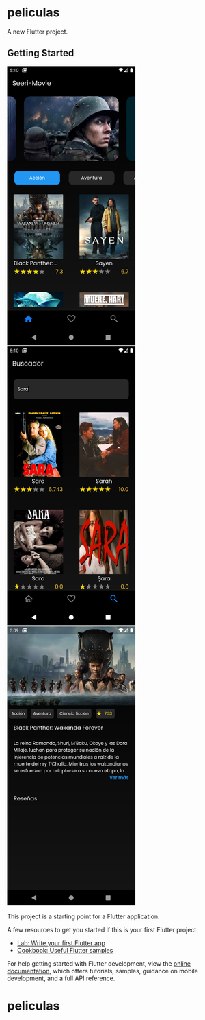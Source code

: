 # peliculas

A new Flutter project.

## Getting Started

<img src="Screenshot_1679177403.png" alt="Ejemplo de Imagen" width="300"/> <img src="Screenshot_1679177416.png" alt="Ejemplo de Imagen" width="300"/> <img src="Screenshot_1679177397.png" alt="Ejemplo de Imagen" width="300"/>




This project is a starting point for a Flutter application.

A few resources to get you started if this is your first Flutter project:

- [Lab: Write your first Flutter app](https://docs.flutter.dev/get-started/codelab)
- [Cookbook: Useful Flutter samples](https://docs.flutter.dev/cookbook)

For help getting started with Flutter development, view the
[online documentation](https://docs.flutter.dev/), which offers tutorials,
samples, guidance on mobile development, and a full API reference.
# peliculas
